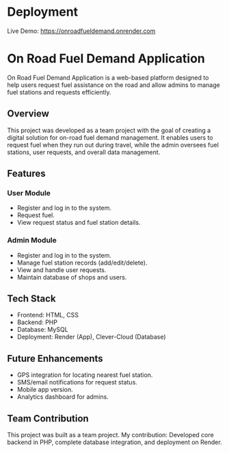# Deployment
Live Demo: https://onroadfueldemand.onrender.com

# On Road Fuel Demand Application

On Road Fuel Demand Application is a web-based platform designed to help users request fuel assistance on the road and allow admins to manage fuel stations and requests efficiently.

## Overview

This project was developed as a team project with the goal of creating a digital solution for on-road fuel demand management. It enables users to request fuel when they run out during travel, while the admin oversees fuel stations, user requests, and overall data management.

## Features
### User Module
- Register and log in to the system.
- Request fuel.
- View request status and fuel station details.

### Admin Module
- Register and log in to the system.
- Manage fuel station records (add/edit/delete).
- View and handle user requests.
- Maintain database of shops and users.

## Tech Stack
- Frontend: HTML, CSS
- Backend: PHP
- Database: MySQL
- Deployment: Render (App), Clever-Cloud (Database)

## Future Enhancements
- GPS integration for locating nearest fuel station.
- SMS/email notifications for request status.
- Mobile app version.
- Analytics dashboard for admins.

## Team Contribution
This project was built as a team project.
My contribution: Developed core backend in PHP, complete database integration, and deployment on Render.
